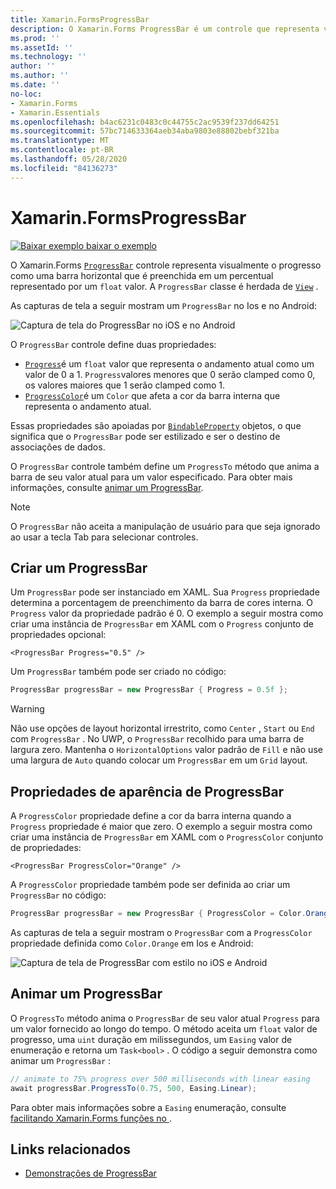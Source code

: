 ```yaml
---
title: Xamarin.FormsProgressBar
description: O Xamarin.Forms ProgressBar é um controle que representa visualmente o progresso como uma barra horizontal que é preenchida com base em uma propriedade float.
ms.prod: ''
ms.assetId: ''
ms.technology: ''
author: ''
ms.author: ''
ms.date: ''
no-loc:
- Xamarin.Forms
- Xamarin.Essentials
ms.openlocfilehash: b4ac6231c0483c0c44755c2ac9539f237dd64251
ms.sourcegitcommit: 57bc714633364aeb34aba9803e88802bebf321ba
ms.translationtype: MT
ms.contentlocale: pt-BR
ms.lasthandoff: 05/28/2020
ms.locfileid: "84136273"
---
```

# <a name="xamarinforms-progressbar"></a>Xamarin.FormsProgressBar
[![Baixar exemplo ](~/media/shared/download.png) baixar o exemplo](https://docs.microsoft.com/samples/xamarin/xamarin-forms-samples/userinterface-progressbardemos/)

O Xamarin.Forms [`ProgressBar`](xref:Xamarin.Forms.ProgressBar) controle representa visualmente o progresso como uma barra horizontal que é preenchida em um percentual representado por um `float` valor. A `ProgressBar` classe é herdada de [`View`](xref:Xamarin.Forms.View) .

As capturas de tela a seguir mostram um `ProgressBar` no Ios e no Android:

![Captura de tela do ProgressBar no iOS e no Android](progressbar-images/progressbars-default.png "ProgressBar no iOS e Android")

O `ProgressBar` controle define duas propriedades:

* [`Progress`](xref:Xamarin.Forms.ProgressBar.Progress)é um `float` valor que representa o andamento atual como um valor de 0 a 1. `Progress`valores menores que 0 serão clamped como 0, os valores maiores que 1 serão clamped como 1.
* [`ProgressColor`](xref:Xamarin.Forms.ProgressBar.ProgressColor)é um `Color` que afeta a cor da barra interna que representa o andamento atual.

Essas propriedades são apoiadas por [`BindableProperty`](xref:Xamarin.Forms.BindableProperty) objetos, o que significa que o `ProgressBar` pode ser estilizado e ser o destino de associações de dados.

O `ProgressBar` controle também define um `ProgressTo` método que anima a barra de seu valor atual para um valor especificado. Para obter mais informações, consulte [animar um ProgressBar](#animate-a-progressbar).

> [!NOTE]
> O `ProgressBar` não aceita a manipulação de usuário para que seja ignorado ao usar a tecla Tab para selecionar controles.

## <a name="create-a-progressbar"></a>Criar um ProgressBar

Um `ProgressBar` pode ser instanciado em XAML. Sua `Progress` propriedade determina a porcentagem de preenchimento da barra de cores interna. O `Progress` valor da propriedade padrão é 0. O exemplo a seguir mostra como criar uma instância de `ProgressBar` em XAML com o `Progress` conjunto de propriedades opcional:

```xaml
<ProgressBar Progress="0.5" />
```

Um `ProgressBar` também pode ser criado no código:

```csharp
ProgressBar progressBar = new ProgressBar { Progress = 0.5f };
```

> [!WARNING]
> Não use opções de layout horizontal irrestrito, como `Center` , `Start` ou `End` com `ProgressBar` . No UWP, o `ProgressBar` recolhido para uma barra de largura zero. Mantenha o `HorizontalOptions` valor padrão de `Fill` e não use uma largura de `Auto` quando colocar um `ProgressBar` em um `Grid` layout.

## <a name="progressbar-appearance-properties"></a>Propriedades de aparência de ProgressBar

A `ProgressColor` propriedade define a cor da barra interna quando a `Progress` propriedade é maior que zero. O exemplo a seguir mostra como criar uma instância de `ProgressBar` em XAML com o `ProgressColor` conjunto de propriedades:

```xaml
<ProgressBar ProgressColor="Orange" />
```

A `ProgressColor` propriedade também pode ser definida ao criar um `ProgressBar` no código:

```csharp
ProgressBar progressBar = new ProgressBar { ProgressColor = Color.Orange };
```

As capturas de tela a seguir mostram o `ProgressBar` com a `ProgressColor` propriedade definida como `Color.Orange` em Ios e Android:

![Captura de tela de ProgressBar com estilo no iOS e Android](progressbar-images/progressbars-styled.png "ProgressBar com estilo no iOS e no Android")

## <a name="animate-a-progressbar"></a>Animar um ProgressBar

O `ProgressTo` método anima o `ProgressBar` de seu valor atual `Progress` para um valor fornecido ao longo do tempo. O método aceita um `float` valor de progresso, uma `uint` duração em milissegundos, um `Easing` valor de enumeração e retorna um `Task<bool>` . O código a seguir demonstra como animar um `ProgressBar` :

```csharp
// animate to 75% progress over 500 milliseconds with linear easing
await progressBar.ProgressTo(0.75, 500, Easing.Linear);
```

Para obter mais informações sobre a `Easing` enumeração, consulte [facilitando Xamarin.Forms funções no ](~/xamarin-forms/user-interface/animation/easing.md).

## <a name="related-links"></a>Links relacionados

* [Demonstrações de ProgressBar](https://docs.microsoft.com/samples/xamarin/xamarin-forms-samples/userinterface-progressbardemos/)
